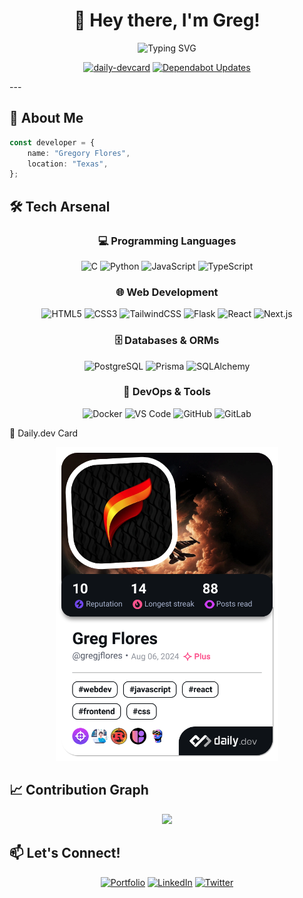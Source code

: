 <div align="center">
  
# 👋 Hey there, I'm Greg!

<img src="https://readme-typing-svg.herokuapp.com?font=Fira+Code&size=22&duration=3000&pause=10000&color=6366F1&center=true&vCenter=true&width=600&lines=Full+Stack+Engineer+%F0%9F%92%BB" alt="Typing SVG" />

</div>

<div align="center">
  
[![daily-devcard](https://github.com/GregJFlores/GregJFlores/actions/workflows/daily-devcard.yml/badge.svg)](https://github.com/GregJFlores/GregJFlores/actions/workflows/daily-devcard.yml)
[![Dependabot Updates](https://github.com/GregJFlores/GregJFlores/actions/workflows/dependabot/dependabot-updates/badge.svg)](https://github.com/GregJFlores/GregJFlores/actions/workflows/dependabot/dependabot-updates)

</div>
---

## 🎯 About Me

```typescript
const developer = {
    name: "Gregory Flores",
    location: "Texas",
};
```

## 🛠️ Tech Arsenal

<div align="center">

### 💻 Programming Languages
![C](https://img.shields.io/badge/-C-A8B9CC?style=for-the-badge&logo=c&logoColor=black)
![Python](https://img.shields.io/badge/-Python-3776AB?style=for-the-badge&logo=python&logoColor=white)
![JavaScript](https://img.shields.io/badge/-JavaScript-F7DF1E?style=for-the-badge&logo=javascript&logoColor=black)
![TypeScript](https://img.shields.io/badge/-TypeScript-3178C6?style=for-the-badge&logo=typescript&logoColor=white)

### 🌐 Web Development
![HTML5](https://img.shields.io/badge/-HTML5-E34F26?style=for-the-badge&logo=html5&logoColor=white)
![CSS3](https://img.shields.io/badge/-CSS3-1572B6?style=for-the-badge&logo=css3&logoColor=white)
![TailwindCSS](https://img.shields.io/badge/-TailwindCSS-38B2AC?style=for-the-badge&logo=tailwind-css&logoColor=white)
![Flask](https://img.shields.io/badge/-Flask-000000?style=for-the-badge&logo=flask&logoColor=white)
![React](https://img.shields.io/badge/-React-61DAFB?style=for-the-badge&logo=react&logoColor=black)
![Next.js](https://img.shields.io/badge/-Next.js-000000?style=for-the-badge&logo=next.js&logoColor=white)

### 🗄️ Databases & ORMs
![PostgreSQL](https://img.shields.io/badge/-PostgreSQL-336791?style=for-the-badge&logo=postgresql&logoColor=white)
![Prisma](https://img.shields.io/badge/-Prisma-2D3748?style=for-the-badge&logo=prisma&logoColor=white)
![SQLAlchemy](https://img.shields.io/badge/-SQLAlchemy-D71F00?style=for-the-badge&logo=sqlalchemy&logoColor=white)

### 🔧 DevOps & Tools
![Docker](https://img.shields.io/badge/-Docker-2496ED?style=for-the-badge&logo=docker&logoColor=white)
![VS Code](https://img.shields.io/badge/-VS%20Code-007ACC?style=for-the-badge&logo=visual-studio-code&logoColor=white)
![GitHub](https://img.shields.io/badge/-GitHub-181717?style=for-the-badge&logo=github&logoColor=white)
![GitLab](https://img.shields.io/badge/-GitLab-FC6D26?style=for-the-badge&logo=gitlab&logoColor=white)

</div>

📰 Daily.dev Card
<div align="center">
<a href="https://app.daily.dev/francescociulla"><img src="./devcard.png" width="356" alt="Greg's Dev Card"/></a>
</div>

## 📈 Contribution Graph

<div align="center">
  <img src="https://github-readme-activity-graph.vercel.app/graph?username=GregJFlores&theme=tokyo-night&hide_border=true&area=true" />
</div>

## 📫 Let's Connect!

<div align="center">

[![Portfolio](https://img.shields.io/badge/-Portfolio-FF5722?style=for-the-badge&logo=google-chrome&logoColor=white)](https://gregjflores.com)
[![LinkedIn](https://img.shields.io/badge/-LinkedIn-0077B5?style=for-the-badge&logo=linkedin&logoColor=white)](https://linkedin.com/in/gregjflores)
[![Twitter](https://img.shields.io/badge/-Twitter-1DA1F2?style=for-the-badge&logo=twitter&logoColor=white)](https://twitter.com/gregjflores)

</div>


